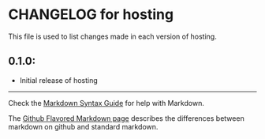 # CHANGELOG for hosting

This file is used to list changes made in each version of hosting.

## 0.1.0:

* Initial release of hosting

- - - 
Check the [Markdown Syntax Guide](http://daringfireball.net/projects/markdown/syntax) for help with Markdown.

The [Github Flavored Markdown page](http://github.github.com/github-flavored-markdown/) describes the differences between markdown on github and standard markdown.
